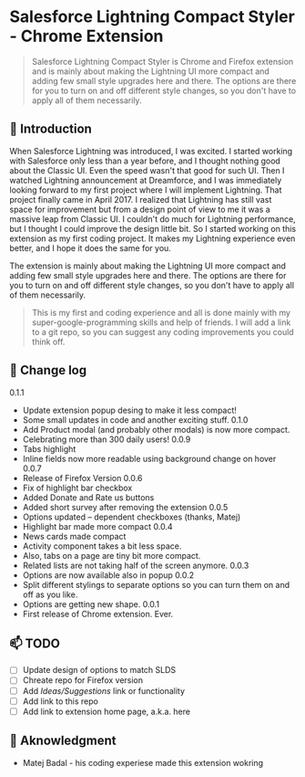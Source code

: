 # Salesforce Lightning Compact Styler - Chrome Extension

>Salesforce Lightning Compact Styler is Chrome and Firefox extension and is mainly about making the Lightning UI more compact and adding few small style upgrades here and there. The options are there for you to turn on and off different style changes, so you don't have to apply all of them necessarily.

## :speech_balloon: Introduction
When Salesforce Lightning was introduced, I was excited. I started working with Salesforce only less than a year before, and I thought nothing good about the Classic UI. Even the speed wasn't that good for such UI. Then I watched Lightning announcement at Dreamforce, and I was immediately looking forward to my first project where I will implement Lightning. That project finally came in April 2017. I realized that Lightning has still vast space for improvement but from a design point of view to me it was a massive leap from Classic UI. I couldn't do much for Lightning performance, but I thought I could improve the design little bit. So I started working on this extension as my first coding project. It makes my Lightning experience even better, and I hope it does the same for you.

The extension is mainly about making the Lightning UI more compact and adding few small style upgrades here and there. The options are there for you to turn on and off different style changes, so you don't have to apply all of them necessarily.

>This is my first and coding experience and all is done mainly with my super-google-programming skills and help of friends. I will add a link to a git repo, so you can suggest any coding improvements you could think off.

## :ledger: Change log
0.1.1
- Update extension popup desing to make it less compact!
- Some small updates in code and another exciting stuff.
0.1.0
- Add Product modal (and probably other modals) is now more compact.
- Celebrating more than 300 daily users!
0.0.9
- Tabs highlight
- Inline fields now more readable using background change on hover
0.0.7
- Release of Firefox Version
0.0.6
- Fix of highlight bar checkbox
- Added Donate and Rate us buttons
- Added short survey after removing the extension
0.0.5
- Options updated – dependent checkboxes (thanks, Matej)
- Highlight bar made more compact
0.0.4
- News cards made compact
- Activity component takes a bit less space.
- Also, tabs on a page are tiny bit more compact.
- Related lists are not taking half of the screen anymore.
0.0.3
- Options are now available also in popup
0.0.2
- Split different stylings to separate options so you can turn them on and off as you like.
- Options are getting new shape.
0.0.1
- First release of Chrome extension. Ever.

## :mailbox: TODO
- [ ] Update design of options to match SLDS
- [ ] Chreate repo for Firefox version
- [ ] Add _Ideas/Suggestions_ link or functionality
- [ ] Add link to this repo
- [ ] Add link to extension home page, a.k.a. here

## :loudspeaker: Aknowledgment
- Matej Badal - his coding experiese made this extension wokring
